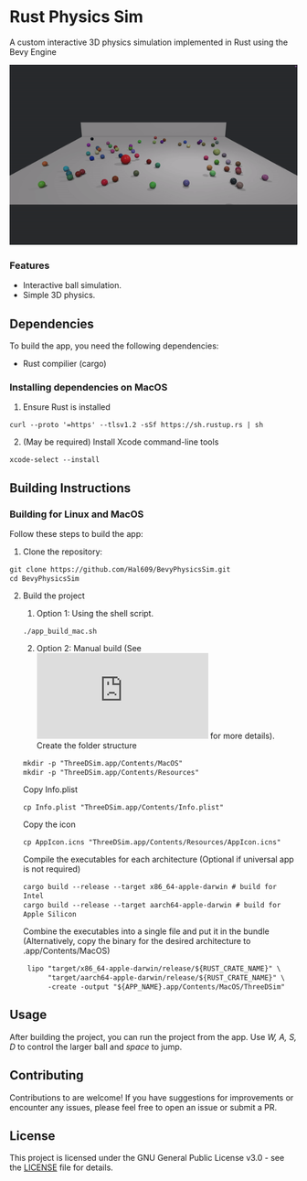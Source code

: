 # Rust Physics Sim

A custom interactive 3D physics simulation implemented in Rust using the Bevy Engine

![screen-gif](./output.gif)

### Features

- Interactive ball simulation.
- Simple 3D physics.

## Dependencies

To build the app, you need the following dependencies:

- Rust compilier (cargo)

### Installing dependencies on MacOS

1. Ensure Rust is installed
```
curl --proto '=https' --tlsv1.2 -sSf https://sh.rustup.rs | sh
```
2. (May be required) Install Xcode command-line tools
```
xcode-select --install
```

## Building Instructions

### Building for Linux and MacOS

Follow these steps to build the app:

1. Clone the repository:
```
git clone https://github.com/Hal609/BevyPhysicsSim.git
cd BevyPhysicsSim
```
2. Build the project
   1. Option 1: Using the shell script.
    ```
    ./app_build_mac.sh
    ```

    2. Option 2: Manual build (See ![this documentation](https://bevy-cheatbook.github.io/platforms/macos.html) for more details).
    Create the folder structure
    ```
    mkdir -p "ThreeDSim.app/Contents/MacOS"
    mkdir -p "ThreeDSim.app/Contents/Resources"
    ```
    Copy Info.plist
    ```
    cp Info.plist "ThreeDSim.app/Contents/Info.plist"
    ```
    Copy the icon
    ```
    cp AppIcon.icns "ThreeDSim.app/Contents/Resources/AppIcon.icns"
    ```
    Compile the executables for each architecture (Optional if universal app is not required) 
    ```
    cargo build --release --target x86_64-apple-darwin # build for Intel
    cargo build --release --target aarch64-apple-darwin # build for Apple Silicon
    ```
    Combine the executables into a single file and put it in the bundle (Alternatively, copy the binary for the desired architecture to .app/Contents/MacOS)
   ```
    lipo "target/x86_64-apple-darwin/release/${RUST_CRATE_NAME}" \
         "target/aarch64-apple-darwin/release/${RUST_CRATE_NAME}" \
         -create -output "${APP_NAME}.app/Contents/MacOS/ThreeDSim"
    ```

## Usage

After building the project, you can run the project from the app. Use *W, A, S, D* to control the larger ball and *space* to jump.

## Contributing

Contributions to are welcome! If you have suggestions for improvements or encounter any issues, please feel free to open an issue or submit a PR.

## License

This project is licensed under the GNU General Public License v3.0 - see the [LICENSE](LICENSE.txt) file for details.
